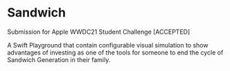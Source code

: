 # Sandwich
Submission for Apple WWDC21 Student Challenge [ACCEPTED]

A Swift Playground that contain configurable visual simulation to show advantages of investing as one of the tools for someone to end the cycle of Sandwich Generation in their family.
